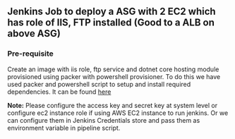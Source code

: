 ## Jenkins Job to deploy a ASG with 2 EC2 which has role of IIS, FTP installed (Good to a ALB on above ASG)

### Pre-requisite

Create an image with iis role, ftp service and dotnet core hosting module provisioned using packer with 
powershell provisioner. To do this we have used packer and powershell script to setup and install required 
dependencies. It can be found [here](https://github.com/jaguwalapratik/csod-assignments/tree/master/packer)

**Note:** Please configure the access key and secret key at system level or configure ec2 instance role 
if using AWS EC2 instance to run jenkins. Or we can configure them in Jenkins Credentials store
and pass them as environment variable in pipeline script.
